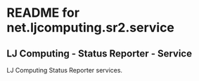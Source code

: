 README for net.ljcomputing.sr2.service
============================================

LJ Computing - Status Reporter - Service
-----------------------------------------------

LJ Computing Status Reporter services.
